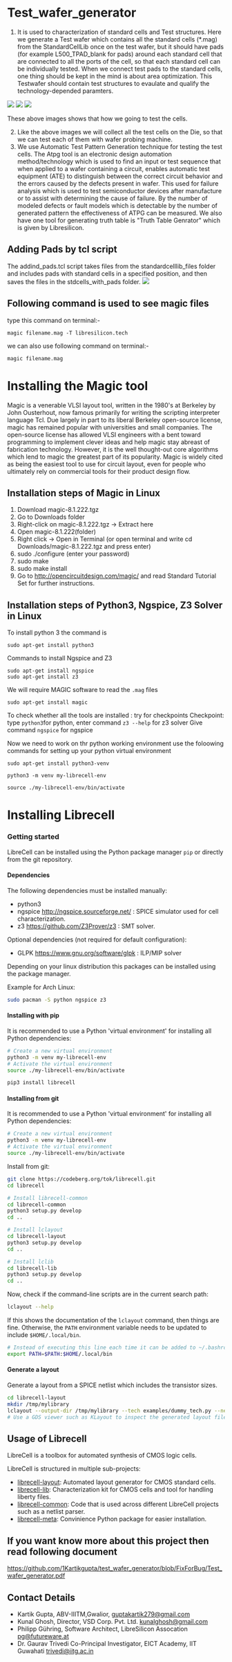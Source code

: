 # Test_wafer_generator
1. It is used to characterization of standard cells and Test structures.
Here we generate a Test wafer which contains all the standard cells (*.mag) from the StandardCellLib once on the test wafer, but it should have pads (for example L500_TPAD_blank for pads) around each standard cell that are connected to all the ports of the cell, so that each standard cell can be individually tested.
When we connect test pads to the standard cells, one thing should be kept in the mind is about area optimization. 
This Testwafer should contain test structures to evaulate and qualify the technology-depended paramters.
<img src= "https://github.com/1Kartikgupta/test_wafer_generator/blob/FixForBug/standard_cell_without_pads%20.jpg">
<img src= "https://github.com/1Kartikgupta/test_wafer_generator/blob/FixForBug/stdcell_with_pad.jpg">
<img src= "https://github.com/1Kartikgupta/test_wafer_generator/blob/FixForBug/new_AND2x1_with_routing.jpg">

These above images shows that how we going to test the cells.

2. Like the above images we will collect all the test cells on the Die, so that we can test each of them with wafer probing machine. 
3. We use Automatic Test Pattern Generation technique for testing the test cells. 
The Atpg tool is an electronic design automation method/technology which is used to find an input or test sequence that when applied to a wafer containing a circuit, enables automatic test equipment (ATE)  to distinguish between the correct circuit behavior and the errors caused by the defects present in wafer. This used for failure analysis which is used to test semiconductor devices after manufacture or to assist with determining the cause of failure. By the number of modeled defects or fault models which is detectable by the number of generated pattern the effectiveness of ATPG can be measured.
We also have one tool for generating truth table is "Truth Table Genrator" which is given by Libresilicon.

## Adding Pads by tcl script 
The addind_pads.tcl script takes files from the standardcelllib_files folder and includes pads with standard cells in a specified position, and then saves the files in the stdcells_with_pads folder.
<img src= "https://github.com/1Kartikgupta/test_wafer_generator/blob/FixForBug/adding_pads.jpg">

## Following command is used to see magic files

type this command on terminal:-
```
magic filename.mag -T libresilicon.tech
```
we can also use following command on terminal:- 
```
magic filename.mag
```

# Installing the Magic tool

Magic is a venerable VLSI layout tool, written in the 1980's at Berkeley by John Ousterhout, now famous primarily for writing the scripting interpreter language Tcl. Due largely in part to its liberal Berkeley open-source license, magic has remained popular with universities and small companies. The open-source license has allowed VLSI engineers with a bent toward programming to implement clever ideas and help magic stay abreast of fabrication technology. However, it is the well thought-out core algorithms which lend to magic the greatest part of its popularity. Magic is widely cited as being the easiest tool to use for circuit layout, even for people who ultimately rely on commercial tools for their product design flow. 

## Installation steps of Magic in Linux

1. Download magic-8.1.222.tgz
2. Go to Downloads folder
3. Right-click on magic-8.1.222.tgz → Extract here
4. Open magic-8.1.222(folder)
5. Right click → Open in Terminal (or open terminal and write cd Downloads/magic-8.1.222.tgz
and press enter)
6. sudo ./configure (enter your password)
7. sudo make
8. sudo make install
9. Go to http://opencircuitdesign.com/magic/ and read Standard Tutorial Set for further instructions.

## Installation steps of Python3, Ngspice, Z3 Solver in Linux

To install python 3 the command is 
```
sudo apt-get install python3
```
Commands to install Ngspice and Z3
```
sudo apt-get install ngspice 
sudo apt-get install z3
```
We will require MAGIC software to read the ```.mag``` files
```
sudo apt-get install magic
```
To check whether all the tools are installed : try for checkpoints
Checkpoint: type ```python3```for python, enter command ```z3 --help``` for z3 solver Give command ```ngspice``` for ngspice

Now we need to work on thr python working environment
use the foloowing commands for setting up your python virtual environment
```
sudo apt-get install python3-venv
```
```
python3 -m venv my-librecell-env
```
```
source ./my-librecell-env/bin/activate
```

# Installing Librecell

### Getting started
LibreCell can be installed using the Python package manager `pip` or directly from the git repository.

#### Dependencies
The following dependencies must be installed manually:
* python3
* ngspice http://ngspice.sourceforge.net/ : SPICE simulator used for cell characterization.
* z3 https://github.com/Z3Prover/z3 : SMT solver.

Optional dependencies (not required for default configuration):
* GLPK https://www.gnu.org/software/glpk : ILP/MIP solver

Depending on your linux distribution this packages can be installed using the package manager.

Example for Arch Linux:
```sh
sudo pacman -S python ngspice z3
```

#### Installing with pip

It is recommended to use a Python 'virtual environment' for installing all Python dependencies:
```sh
# Create a new virtual environment
python3 -m venv my-librecell-env
# Activate the virtual environment
source ./my-librecell-env/bin/activate

pip3 install librecell
```

#### Installing from git
It is recommended to use a Python 'virtual environment' for installing all Python dependencies:
```sh
# Create a new virtual environment
python3 -m venv my-librecell-env
# Activate the virtual environment
source ./my-librecell-env/bin/activate
```

Install from git:
```sh
git clone https://codeberg.org/tok/librecell.git
cd librecell

# Install librecell-common
cd librecell-common
python3 setup.py develop
cd ..

# Install lclayout
cd librecell-layout
python3 setup.py develop
cd ..

# Install lclib
cd librecell-lib
python3 setup.py develop
cd ..
```

Now, check if the command-line scripts are in the current search path:
```sh
lclayout --help
```
If this shows the documentation of the `lclayout` command, then things are fine. Otherwise, the `PATH` environment variable needs to be updated to include `$HOME/.local/bin`.

```sh
# Instead of executing this line each time it can be added to ~/.bashrc
export PATH=$PATH:$HOME/.local/bin
```

#### Generate a layout
Generate a layout from a SPICE netlist which includes the transistor sizes.
```sh
cd librecell-layout
mkdir /tmp/mylibrary
lclayout --output-dir /tmp/mylibrary --tech examples/dummy_tech.py --netlist examples/cells.sp --cell AOI2X1
# Use a GDS viewer such as KLayout to inspect the generated layout file `/tmp/mylibrary/*.gds`
```

## Usage of Librecell

LibreCell is a toolbox for automated synthesis of CMOS logic cells.

LibreCell is structured in multiple sub-projects:
* [librecell-layout](librecell-layout): Automated layout generator for CMOS standard cells.
* [librecell-lib](librecell-lib): Characterization kit for CMOS cells and tool for handling liberty files.
* [librecell-common](librecell-common): Code that is used across different LibreCell projects such as a netlist parser.
* [librecell-meta](librecell-meta): Convinience Python package for easier installation.

## If you want know more about this project then read following document

https://github.com/1Kartikgupta/test_wafer_generator/blob/FixForBug/Test_wafer_generator.pdf

## Contact Details

 - Kartik Gupta, ABV-IIITM,Gwalior, guptakartik279@gmail.com
 - Kunal Ghosh, Director, VSD Corp. Pvt. Ltd. kunalghosh@gmail.com
 - Philipp Gühring, Software Architect, LibreSilicon Assocation pg@futureware.at
 - Dr. Gaurav Trivedi Co-Principal Investigator, EICT Academy, IIT Guwahati trivedi@iitg.ac.in 
